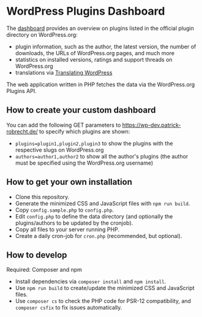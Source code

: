 # WordPress Plugins Dashboard

The [dashboard](https://wp-dev.patrick-robrecht.de/) provides an overview on plugins listed in the official plugin directory
    on WordPress.org:

- plugin information, such as the author, the latest version, the number of downloads, the URLs of WordPress.org pages,
    and much more
- statistics on installed versions, ratings and support threads on WordPress.org
- translations via [Translating WordPress](https://translate.wordpress.org/)

The web application written in PHP fetches the data via the WordPress.org Plugins API.

## How to create your custom dashboard
You can add the following GET parameters to https://wp-dev.patrick-robrecht.de/ to specify which plugins are shown:
- `plugins=plugin1,plugin2,plugin3` to show the plugins with the respective slugs on WordPress.org
- `authors=author1,author2` to show all the author's plugins (the author must be specified using the WordPress.org username)

## How to get your own installation
- Clone this repository.
- Generate the minimized CSS and JavaScript files with `npm run build`.
- Copy `config.sample.php` to `config.php`.
- Edit `config.php` to define the data directory (and optionally the plugins/authors to be updated by the cronjob).
- Copy all files to your server running PHP.
- Create a daily cron-job for `cron.php` (recommended, but optional).

## How to develop
Required: Composer and npm
- Install dependencies via `composer install` and `npm install`.
- Use `npm run build` to create/update the minimized CSS and JavaScript files.
- Use `composer cs` to check the PHP code for PSR-12 compatibility, and `composer csfix` to fix issues automatically.
